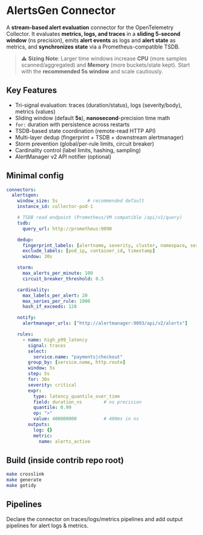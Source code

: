 # AlertsGen Connector
<!-- status autogenerated section -->
<!-- end autogenerated section -->

A **stream-based alert evaluation** connector for the OpenTelemetry Collector.
It evaluates **metrics, logs, and traces** in a **sliding 5-second window** (ns precision),
emits **alert events** as logs and **alert state** as metrics, and **synchronizes state**
via a Prometheus-compatible TSDB.

> ⚠️ **Sizing Note**: Larger time windows increase **CPU** (more samples scanned/aggregated)
> and **Memory** (more buckets/state kept). Start with the **recommended 5s window** and
> scale cautiously.

## Key Features
- Tri-signal evaluation: traces (duration/status), logs (severity/body), metrics (values)
- Sliding window (default **5s**), **nanosecond**-precision time math
- `for:` duration with persistence across restarts
- TSDB-based state coordination (remote-read HTTP API)
- Multi-layer dedup (fingerprint + TSDB + downstream alertmanager)
- Storm prevention (global/per-rule limits, circuit breaker)
- Cardinality control (label limits, hashing, sampling)
- AlertManager v2 API notifier (optional)

## Minimal config
```yaml
connectors:
  alertsgen:
    window_size: 5s           # recommended default
    instance_id: collector-pod-1

    # TSDB read endpoint (Prometheus/VM compatible /api/v1/query)
    tsdb:
      query_url: http://prometheus:9090

    dedup:
      fingerprint_labels: [alertname, severity, cluster, namespace, service]
      exclude_labels: [pod_ip, container_id, timestamp]
      window: 30s

    storm:
      max_alerts_per_minute: 100
      circuit_breaker_threshold: 0.5

    cardinality:
      max_labels_per_alert: 20
      max_series_per_rule: 1000
      hash_if_exceeds: 128

    notify:
      alertmanager_urls: ["http://alertmanager:9093/api/v2/alerts"]

    rules:
      - name: high_p99_latency
        signal: traces
        select:
          service.name: "payments|checkout"
        group_by: [service.name, http.route]
        window: 5s
        step: 5s
        for: 30s
        severity: critical
        expr:
          type: latency_quantile_over_time
          field: duration_ns        # ns precision
          quantile: 0.99
          op: ">"
          value: 400000000          # 400ms in ns
        outputs:
          log: {}
          metric:
            name: alerts_active
```

## Build (inside contrib repo root)
```bash
make crosslink
make generate
make gotidy
```

## Pipelines
Declare the connector on traces/logs/metrics pipelines and add output pipelines for alert logs & metrics.
